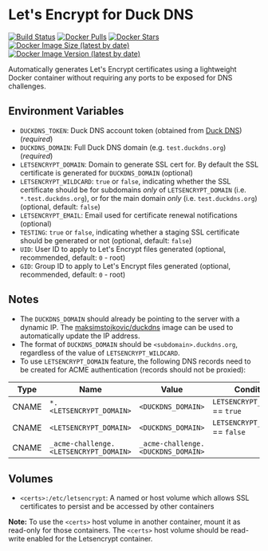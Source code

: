 # Let's Encrypt for Duck DNS

[![Build Status](https://github.com/maksimstojkovic/docker-letsencrypt/actions/workflows/docker-build.yml/badge.svg)](https://github.com/maksimstojkovic/docker-letsencrypt)
[![Docker Pulls](https://img.shields.io/docker/pulls/maksimstojkovic/letsencrypt)](https://hub.docker.com/r/maksimstojkovic/letsencrypt)
[![Docker Stars](https://img.shields.io/docker/stars/maksimstojkovic/letsencrypt)](https://hub.docker.com/r/maksimstojkovic/letsencrypt)
[![Docker Image Size (latest by date)](https://img.shields.io/docker/image-size/maksimstojkovic/letsencrypt)](https://hub.docker.com/r/maksimstojkovic/letsencrypt)
[![Docker Image Version (latest by date)](https://img.shields.io/docker/v/maksimstojkovic/letsencrypt)](https://hub.docker.com/r/maksimstojkovic/letsencrypt)

Automatically generates Let's Encrypt certificates using a lightweight Docker container without requiring any ports to be exposed for DNS challenges.

## Environment Variables

* `DUCKDNS_TOKEN`: Duck DNS account token (obtained from [Duck DNS](https://www.duckdns.org)) (*required*)
* `DUCKDNS_DOMAIN`: Full Duck DNS domain (e.g. `test.duckdns.org`) (*required*)
* `LETSENCRYPT_DOMAIN`: Domain to generate SSL cert for. By default the SSL certificate is generated for `DUCKDNS_DOMAIN` (optional)
* `LETSENCRYPT_WILDCARD`: `true` or `false`, indicating whether the SSL certificate should be for subdomains *only* of `LETSENCRYPT_DOMAIN` (i.e. `*.test.duckdns.org`), or for the main domain *only* (i.e. `test.duckdns.org`) (optional, default: `false`)
* `LETSENCRYPT_EMAIL`: Email used for certificate renewal notifications (optional)
* `TESTING`: `true` or `false`, indicating whether a staging SSL certificate should be generated or not (optional, default: `false`)
* `UID`: User ID to apply to Let's Encrypt files generated (optional, recommended, default: `0` - root)
* `GID`: Group ID to apply to Let's Encrypt files generated (optional, recommended, default: `0` - root)

## Notes

* The `DUCKDNS_DOMAIN` should already be pointing to the server with a dynamic IP. The [maksimstojkovic/duckdns](https://github.com/maksimstojkovic/docker-duckdns) image can be used to automatically update the IP address.
* The format of `DUCKDNS_DOMAIN` should be `<subdomain>.duckdns.org`, regardless of the value of `LETSENCRYPT_WILDCARD`.
* To use `LETSENCRYPT_DOMAIN` feature, the following DNS records need to be created for ACME authentication (records should not be proxied):

| Type  | Name                                   | Value                              | Condition                         |
|-------|----------------------------------------|------------------------------------|-----------------------------------|
| CNAME | `*.<LETSENCRYPT_DOMAIN>`               | `<DUCKDNS_DOMAIN>`                 | `LETSENCRYPT_WILDCARD` == `true`  |
| CNAME | `<LETSENCRYPT_DOMAIN>`                 | `<DUCKDNS_DOMAIN>`                 | `LETSENCRYPT_WILDCARD` == `false` |
| CNAME | `_acme-challenge.<LETSENCRYPT_DOMAIN>` | `_acme-challenge.<DUCKDNS_DOMAIN>` |                                   |

## Volumes

* `<certs>:/etc/letsencrypt`: A named or host volume which allows SSL certificates to persist and be accessed by other containers

**Note:** To use the `<certs>` host volume in another container, mount it as read-only for those containers. The `<certs>` host volume should be read-write enabled for the Letsencrypt container.
